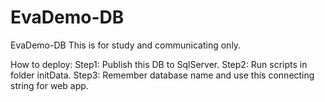 # EvaDemo-DB
EvaDemo-DB
This is for study and communicating only.

How to deploy: 
Step1: Publish this DB to SqlServer. 
Step2: Run scripts in folder initData. 
Step3: Remember database name and use this connecting string for web app. 

